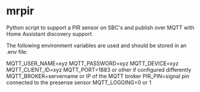 # mrpir
Python script to support a PIR sensor on SBC's and publish over MQTT with Home Assistant discovery support

The following environment variables are used and should be stored in an .env file:

MQTT_USER_NAME=xyz
MQTT_PASSWORD=xyz
MQTT_DEVICE=xyz
MQTT_CLIENT_ID=xyz
MQTT_PORT=1883 or other if configured differently
MQTT_BROKER=servername or IP of the MQTT broker
PIR_PIN=signal pin connected to the presense sensor
MQTT_LOGGING=0 or 1 
